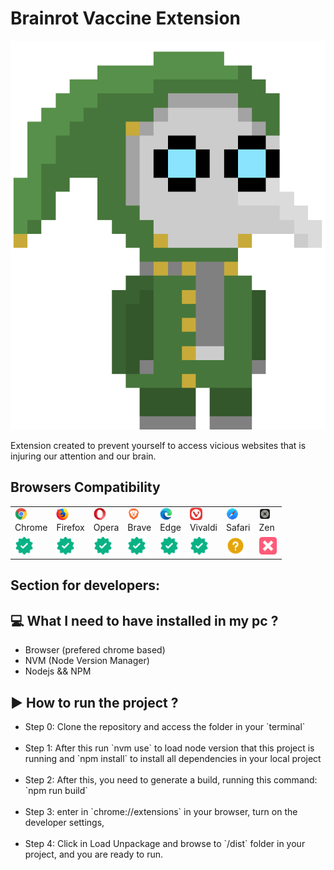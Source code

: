 <h1>Brainrot Vaccine Extension</h1>

<img src="./public/gubgub.png" />
<br />

Extension created to prevent yourself to access vicious websites that is injuring our attention and our brain.

<h2>Browsers Compatibility</h2>

<table>
    <tr>
        <td>
            <img src="./.github/assets/chrome-svgrepo-com.svg" width="20px" height="20px" /><br />Chrome
        </td>
        <td>
            <img src="./.github/assets/firefox-svgrepo-com.svg" width="20px" height="20px" /><br />Firefox
        </td>
        <td>
            <img src="./.github/assets/opera-svgrepo-com.svg" width="20px" height="20px" /><br />Opera
        </td>
        <td>
            <img src="./.github/assets/brave-svgrepo-com.svg" width="20px" height="20px" /><br />Brave
        </td>
        <td>
            <img src="./.github/assets/edge-svgrepo-com.svg" width="20px" height="20px" /><br />Edge
        </td>
        <td>
            <img src="./.github/assets/vivaldi-icon-svgrepo-com.svg" width="20px" height="20px" /><br />Vivaldi
        </td>
        <td>
            <img src="./.github/assets/safari-ios-svgrepo-com.svg" width="20px" height="20px" /><br />Safari
        </td>
        <td>
            <img src="./.github/assets/zen.webp" width="20px" height="20px" /><br />Zen
        </td>
    </tr>
    <tr>
        <td>
            <img src="./.github/assets/check.png" alt="check icon" width="30px" height="30px" />
        </td>
        <td>
            <img src="./.github/assets/check.png" alt="check icon" width="30px" height="30px" />
        </td>
        <td>
            <img src="./.github/assets/check.png" alt="check icon" width="30px" height="30px" />
        </td>
        <td>
            <img src="./.github/assets/check.png" alt="check icon" width="30px" height="30px" />
        </td>
                <td>
            <img src="./.github/assets/check.png" alt="check icon" width="30px" height="30px" />
        </td>
        <td>
            <img src="./.github/assets/check.png" alt="check icon" width="30px" height="30px" />
        </td>
        <td>
            <img src="./.github/assets/question-svgrepo-com.svg" alt="check icon" width="30px" height="30px" />
        </td>
        <td>
            <img src="./.github/assets/cross-mark-button-svgrepo-com.svg" alt="check icon" width="30px" height="30px" />
        </td>
    </tr>
</table>

<h2>Section for developers: </h2>

<h2>💻 What I need to have installed in my pc ?</h2>

<ul>
    <li>Browser (prefered chrome based)</li>
    <li>NVM (Node Version Manager)</li>
    <li>Nodejs && NPM</li>
</ul>

<h2>▶️ How to run the project ?</h2>
<ul>
<li>Step 0: Clone the repository and access the folder in your `terminal`</li><br/ >

<li>Step 1: After this run `nvm use` to load node version that this project is running and `npm install` to install all dependencies in your local project</li>
<br/ >

<li>Step 2: After this, you need to generate a build, running this command: `npm run build`</li>
<br/ >

<li>Step 3: enter in `chrome://extensions` in your browser, turn on the developer settings,</li>
<br/ >

<li>Step 4: Click in Load Unpackage and browse to `/dist` folder in your project, and you are ready to run.</li>
</ul>
